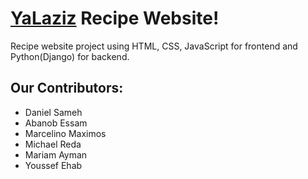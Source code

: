 # [YaLaziz](https://daniel-sameh.github.io/YaLaziz/HTML/index.html) Recipe Website!
Recipe website project using HTML, CSS, JavaScript for frontend and Python(Django) for backend.

## Our Contributors:
+ Daniel Sameh
+ Abanob Essam
+ Marcelino Maximos
+ Michael Reda
+ Mariam Ayman
+ Youssef Ehab 

